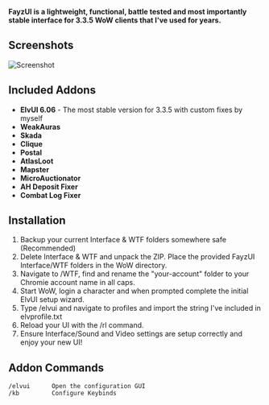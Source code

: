 **FayzUI is a lightweight, functional, battle tested and most importantly stable interface for 3.3.5 WoW clients that I've used for years.**  


## Screenshots

![Screenshot](https://i.imgur.com/OBMK0T3.jpg)

## Included Addons
*  **ElvUI 6.06** - The most stable version for 3.3.5 with custom fixes by myself
*  **WeakAuras** 
*  **Skada**   
*  **Clique**
*  **Postal**
*  **AtlasLoot** 
*  **Mapster**
*  **MicroAuctionator**  
*  **AH Deposit Fixer**   
*  **Combat Log Fixer**  
 

## Installation
1. Backup your current Interface & WTF folders somewhere safe (Recommended)   
2. Delete Interface & WTF and unpack the ZIP. Place the provided FayzUI Interface/WTF folders in the WoW directory.
3. Navigate to /WTF, find and rename the "your-account" folder to your Chromie account name in all caps.   
4. Start WoW, login a character and when prompted complete the initial ElvUI setup wizard.
5. Type /elvui and navigate to profiles and import the string I've included in elvprofile.txt
6. Reload your UI with the /rl command.
7. Ensure Interface/Sound and Video settings are setup correctly and enjoy your new UI!

## Addon Commands

    /elvui      Open the configuration GUI  
    /kb         Configure Keybinds 









